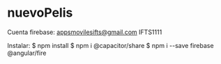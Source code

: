 # nuevoPelis
Cuenta firebase:
appsmovilesifts@gmail.com
IFTS1111

Instalar:
$ npm install
$ npm i @capacitor/share
$ npm i --save firebase @angular/fire
